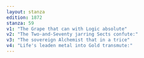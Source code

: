 ```yaml
---
layout: stanza
edition: 1872
stanza: 59
v1: "The Grape that can with Logic absolute"
v2: "The Two-and-Seventy jarring Sects confute:"
v3: "The sovereign Alchemist that in a trice"
v4: "Life's leaden metal into Gold transmute:"
---
```

